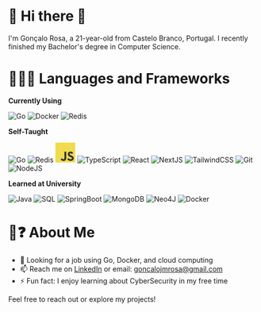# 🤗 Hi there 👋

I'm Gonçalo Rosa, a 21-year-old from Castelo Branco, Portugal. I recently finished my Bachelor's degree in Computer Science.

# 🧑🏻‍💻 Languages and Frameworks


**Currently Using**
<p>
  <img src="https://cdn.jsdelivr.net/gh/devicons/devicon/icons/go/go-original.svg" alt="Go" width="40px"/>
  <img src="https://cdn.jsdelivr.net/gh/devicons/devicon/icons/docker/docker-original.svg" alt="Docker" width="40px"/>
  <img src="https://cdn.jsdelivr.net/gh/devicons/devicon/icons/redis/redis-original.svg" alt="Redis" width="40px"/>
</p>

**Self-Taught**
<p>
  <img src="https://cdn.jsdelivr.net/gh/devicons/devicon/icons/go/go-original.svg" alt="Go" width="40px"/>
  <img src="https://cdn.jsdelivr.net/gh/devicons/devicon/icons/redis/redis-original.svg" alt="Redis" width="40px"/>
  <img src="https://raw.githubusercontent.com/github/explore/80688e429a7d4ef2fca1e82350fe8e3517d3494d/topics/javascript/javascript.png" alt="JavaScript" width="40px"/>
  <img src="https://upload.wikimedia.org/wikipedia/commons/4/4c/Typescript_logo_2020.svg" alt="TypeScript" width="40px"/>
  <img src="https://upload.wikimedia.org/wikipedia/commons/a/a7/React-icon.svg" alt="React" width="40px"/>
  <img src="https://www.svgrepo.com/show/354113/nextjs-icon.svg" alt="NextJS" width="40px"/>
  <img src="https://www.svgrepo.com/show/374118/tailwind.svg" alt="TailwindCSS" width="40px"/>
  <img src="https://cdn.jsdelivr.net/gh/devicons/devicon/icons/git/git-original.svg" alt="Git" width="40px"/>
  <img src="https://cdn.jsdelivr.net/gh/devicons/devicon/icons/nodejs/nodejs-original.svg" alt="NodeJS" width="40px"/>
</p>


**Learned at University**
<p>
  <img src="https://cdn-icons-png.flaticon.com/512/226/226777.png" alt="Java" width="40px"/>
  <img src="https://cdn2.iconfinder.com/data/icons/programming-50/64/206_programming-sql-data-database-512.png" alt="SQL" width="40px"/>
  <img src="https://img.icons8.com/?size=256&id=90519&format=png" alt="SpringBoot" width="40px"/>
  <img src="https://cdn.jsdelivr.net/gh/devicons/devicon/icons/mongodb/mongodb-original.svg" alt="MongoDB" width="40px"/>
  <img src="https://cdn.jsdelivr.net/gh/devicons/devicon/icons/neo4j/neo4j-original-wordmark.svg" alt="Neo4J" width="40px"/>
  <img src="https://cdn.jsdelivr.net/gh/devicons/devicon/icons/docker/docker-original.svg" alt="Docker" width="40px"/>
</p>

# 🔎❓ About Me

- 🌱 Looking for a job using Go, Docker, and cloud computing
- 📫 Reach me on [LinkedIn](https://www.linkedin.com/in/gon%C3%A7alo-rosa/) or email: goncalojmrosa@gmail.com
- ⚡ Fun fact: I enjoy learning about CyberSecurity in my free time

Feel free to reach out or explore my projects!
